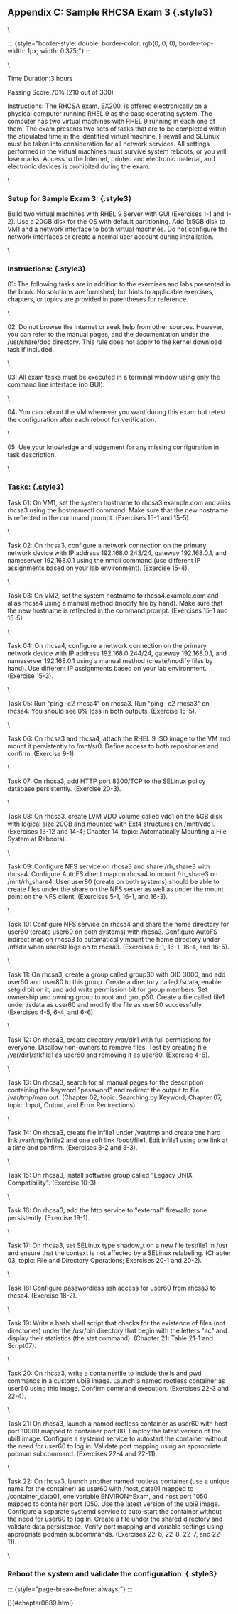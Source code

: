 ## Appendix C: Sample RHCSA Exam 3 {.style3}

\

::: {style="border-style: double; border-color: rgb(0, 0, 0); border-top-width: 1px; width: 0.375;"}
:::

\

Time Duration:3 hours

Passing Score:70% (210 out of 300)

Instructions: The RHCSA exam, EX200, is offered electronically on a
physical computer running RHEL 9 as the base operating system. The
computer has two virtual machines with RHEL 9 running in each one of
them. The exam presents two sets of tasks that are to be completed
within the stipulated time in the identified virtual machine. Firewall
and SELinux must be taken into consideration for all network services.
All settings performed in the virtual machines must survive system
reboots, or you will lose marks. Access to the Internet, printed and
electronic material, and electronic devices is prohibited during the
exam.

\

### Setup for Sample Exam 3: {.style3}

Build two virtual machines with RHEL 9 Server with GUI (Exercises 1-1
and 1-2). Use a 20GB disk for the OS with default partitioning. Add
1x5GB disk to VM1 and a network interface to both virtual machines. Do
not configure the network interfaces or create a normal user account
during installation.

\

### Instructions: {.style3}

01: The following tasks are in addition to the exercises and labs
presented in the book. No solutions are furnished, but hints to
applicable exercises, chapters, or topics are provided in parentheses
for reference.

\

02: Do not browse the Internet or seek help from other sources. However,
you can refer to the manual pages, and the documentation under the
/usr/share/doc directory. This rule does not apply to the kernel
download task if included.

\

03: All exam tasks must be executed in a terminal window using only the
command line interface (no GUI).

\

04: You can reboot the VM whenever you want during this exam but retest
the configuration after each reboot for verification.

\

05: Use your knowledge and judgement for any missing configuration in
task description.

\

### Tasks: {.style3}

Task 01: On VM1, set the system hostname to rhcsa3.example.com and alias
rhcsa3 using the hostnamectl command. Make sure that the new hostname is
reflected in the command prompt. (Exercises 15-1 and 15-5).

\

Task 02: On rhcsa3, configure a network connection on the primary
network device with IP address 192.168.0.243/24, gateway 192.168.0.1,
and nameserver 192.168.0.1 using the nmcli command (use different IP
assignments based on your lab environment). (Exercise 15-4).

\

Task 03: On VM2, set the system hostname to rhcsa4.example.com and alias
rhcsa4 using a manual method (modify file by hand). Make sure that the
new hostname is reflected in the command prompt. (Exercises 15-1 and
15-5).

\

Task 04: On rhcsa4, configure a network connection on the primary
network device with IP address 192.168.0.244/24, gateway 192.168.0.1,
and nameserver 192.168.0.1 using a manual method (create/modify files by
hand). Use different IP assignments based on your lab environment.
(Exercise 15-3).

\

Task 05: Run "ping -c2 rhcsa4" on rhcsa3. Run "ping -c2 rhcsa3" on
rhcsa4. You should see 0% loss in both outputs. (Exercise 15-5).

\

Task 06: On rhcsa3 and rhcsa4, attach the RHEL 9 ISO image to the VM and
mount it persistently to /mnt/sr0. Define access to both repositories
and confirm. (Exercise 9-1).

\

Task 07: On rhcsa3, add HTTP port 8300/TCP to the SELinux policy
database persistently. (Exercise 20-3).

\

Task 08: On rhcsa3, create LVM VDO volume called vdo1 on the 5GB disk
with logical size 20GB and mounted with Ext4 structures on /mnt/vdo1.
(Exercises 13-12 and 14-4; Chapter 14, topic: Automatically Mounting a
File System at Reboots).

\

Task 09: Configure NFS service on rhcsa3 and share /rh_share3 with
rhcsa4. Configure AutoFS direct map on rhcsa4 to mount /rh_share3 on
/mnt/rh_share4. User user80 (create on both systems) should be able to
create files under the share on the NFS server as well as under the
mount point on the NFS client. (Exercises 5-1, 16-1, and 16-3).

\

Task 10: Configure NFS service on rhcsa4 and share the home directory
for user60 (create user60 on both systems) with rhcsa3. Configure AutoFS
indirect map on rhcsa3 to automatically mount the home directory under
/nfsdir when user60 logs on to rhcsa3. (Exercises 5-1, 16-1, 16-4, and
16-5).

\

Task 11: On rhcsa3, create a group called group30 with GID 3000, and add
user60 and user80 to this group. Create a directory called /sdata,
enable setgid bit on it, and add write permission bit for group members.
Set ownership and owning group to root and group30. Create a file called
file1 under /sdata as user60 and modify the file as user80 successfully.
(Exercises 4-5, 6-4, and 6-6).

\

Task 12: On rhcsa3, create directory /var/dir1 with full permissions for
everyone. Disallow non-owners to remove files. Test by creating file
/var/dir1/stkfile1 as user60 and removing it as user80. (Exercise 4-6).

\

Task 13: On rhcsa3, search for all manual pages for the description
containing the keyword "password" and redirect the output to file
/var/tmp/man.out. (Chapter 02, topic: Searching by Keyword; Chapter 07,
topic: Input, Output, and Error Redirections).

\

Task 14: On rhcsa3, create file lnfile1 under /var/tmp and create one
hard link /var/tmp/lnfile2 and one soft link /boot/file1. Edit lnfile1
using one link at a time and confirm. (Exercises 3-2 and 3-3).

\

Task 15: On rhcsa3, install software group called "Legacy UNIX
Compatibility". (Exercise 10-3).

\

Task 16: On rhcsa3, add the http service to "external" firewalld zone
persistently. (Exercise 19-1).

\

Task 17: On rhcsa3, set SELinux type shadow_t on a new file testfile1 in
/usr and ensure that the context is not affected by a SELinux
relabeling. (Chapter 03, topic: File and Directory Operations; Exercises
20-1 and 20-2).

\

Task 18: Configure passwordless ssh access for user60 from rhcsa3 to
rhcsa4. (Exercise 18-2).

\

Task 19: Write a bash shell script that checks for the existence of
files (not directories) under the /usr/bin directory that begin with the
letters "ac" and display their statistics (the stat command). (Chapter
21: Table 21-1 and Script07).

\

Task 20: On rhcsa3, write a containerfile to include the ls and pwd
commands in a custom ubi8 image. Launch a named rootless container as
user60 using this image. Confirm command execution. (Exercises 22-3 and
22-4).

\

Task 21: On rhcsa3, launch a named rootless container as user60 with
host port 10000 mapped to container port 80. Employ the latest version
of the ubi8 image. Configure a systemd service to autostart the
container without the need for user60 to log in. Validate port mapping
using an appropriate podman subcommand. (Exercises 22-4 and 22-11).

\

Task 22: On rhcsa3, launch another named rootless container (use a
unique name for the container) as user60 with /host_data01 mapped to
/container_data01, one variable ENVIRON=Exam, and host port 1050 mapped
to container port 1050. Use the latest version of the ubi9 image.
Configure a separate systemd service to auto-start the container without
the need for user60 to log in. Create a file under the shared directory
and validate data persistence. Verify port mapping and variable settings
using appropriate podman subcommands. (Exercises 22-6, 22-8, 22-7, and
22-11).

\

### Reboot the system and validate the configuration. {.style3}

::: {style="page-break-before: always;"}
:::

[]{#chapter0689.html}
